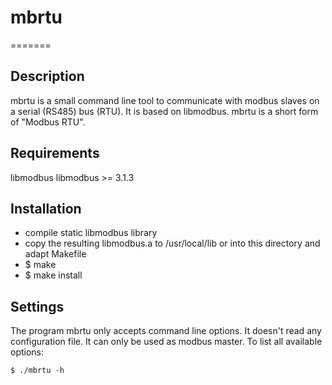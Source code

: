 # mbrtu
=======


Description
-----------

mbrtu is a small command line tool to communicate with modbus slaves on a serial (RS485) bus (RTU).
It is based on libmodbus.
mbrtu is a short form of "Modbus RTU".


Requirements
------------

libmodbus libmodbus >= 3.1.3


Installation
------------

* compile static libmodbus library
* copy the resulting libmodbus.a to /usr/local/lib or into this directory and adapt Makefile
* $ make
* $ make install


Settings
--------

The program mbrtu only accepts command line options. It doesn't read any configuration file.
It can only be used as modbus master.
To list all available options:

    $ ./mbrtu -h
